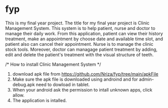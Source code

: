 # fyp
This is my final year project. The title for my final year project is Clinic Management System. 
This system is to help patient, nurse and doctor to manage their daily work.
From this application, patient can view their history treatment, make an appointment by choose date and available time slot, and patient also can cancel their appointment. Nurse is to manage the clinic stock tools. Moreover, doctor can managage patient treatment by adding, edit and delete the patient's treatment with the visual structure of teeth. 

/* How to install Clinic Management System */
1. download apk file from https://github.com/Nriza/fyp/tree/main/apkFile 
2. Make sure the apk file is downloaded using androind and for admin-debug.apk need to dowload in tablet.
3. When your android ask the permission to intall unknown apps, click allow.
4. The application is intalled. 
